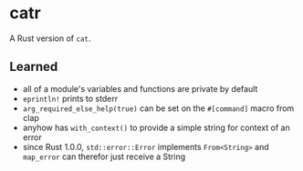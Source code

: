 # catr

A Rust version of `cat`.

## Learned

- all of a module's variables and functions are private by default
- `eprintln!` prints to stderr
- `arg_required_else_help(true)` can be set on the `#[command]` macro from clap
- anyhow has `with_context()` to provide a simple string for context of an error
- since Rust 1.0.0, `std::error::Error` implements `From<String>` and `map_error` can therefor just receive a String
